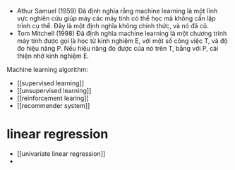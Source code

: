 - Athur Samuel (1959) Đã định nghĩa rằng machine learning là một lĩnh vực nghiên cứu giúp máy các máy tính có thể học mà không cần lập trình cụ thể. Đây là một định nghĩa không chính thức, và nó đã cũ.
- Tom Mitchell (1998) Đã định nghĩa machine learning là một chương trình máy tính được gọi là học từ kinh nghiệm E, với một số công việc T, và độ đo hiệu năng P. Nếu hiệu năng đo được của nó trên T, bằng với P, cải thiện nhờ kinh nghiệm E.

Machine learning algorithm:
- [[supervised learning]]
- [[unsupervised learning]]
- [[reinforcement learing]]
- [[recommender system]]

# linear regression
- [[univariate linear regression]]
- 